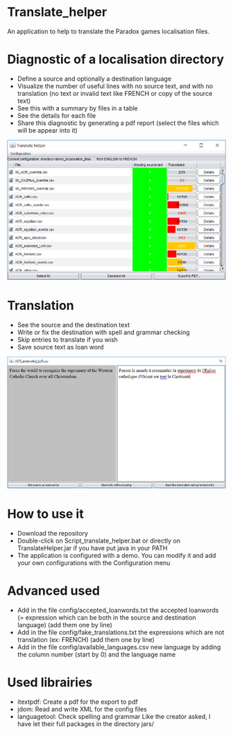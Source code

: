 # Translate_helper
An application to help to translate the Paradox games localisation files.

# Diagnostic of a localisation directory
* Define a source and optionally a destination language
* Visualize the number of useful lines with no source text, and with no translation (no text or invalid text like FRENCH or copy of the source text)
* See this with a summary by files in a table
* See the details for each file
* Share this diagnostic by generating a pdf report (select the files which will be appear into it)

![alt text](Diagnostic.png)

# Translation
* See the source and the destination text
* Write or fix the destination with spell and grammar checking
* Skip entries to translate if you wish
* Save source text as loan word

![alt text](Translation.png)

# How to use it
* Download the repository
* Double-click on Script_translate_helper.bat or directly on TranslateHelper.jar if you have put java in your PATH
* The application is configured with a demo. You can modify it and add your own configurations with the Configuration menu

# Advanced used
* Add in the file config/accepted_loanwords.txt the accepted loanwords (= expression which can be both in the source and destination language) (add them one by line)
* Add in the file config/fake_translations.txt the expressions which are not translation (ex: FRENCH) (add them one by line)
* Add in the file config/available_languages.csv new language by adding the column number (start by 0) and the language name

# Used librairies
* itextpdf: Create a pdf for the export to pdf
* jdom: Read and write XML for the config files
* languagetool: Check spelling and grammar
Like the creator asked, I have let their full packages in the directory jars/